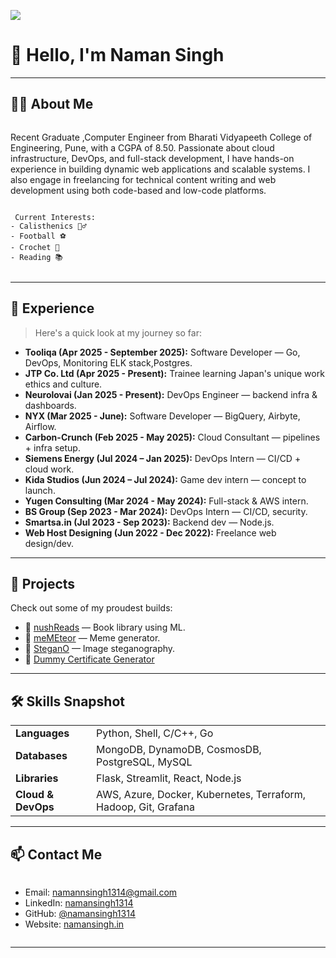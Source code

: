 ![](https://komarev.com/ghpvc/?username=namansingh1314&label=Profile+Views&style=plastic)

# 👋 Hello, I'm Naman Singh


---

## 🧑‍💻 About Me

<div style="display: flex; flex-wrap: wrap; align-items: center; justify-content: space-between;">
  <p>
    Recent Graduate ,Computer Engineer from Bharati Vidyapeeth College of Engineering, Pune, with a CGPA of 8.50. Passionate about cloud infrastructure, DevOps, and full-stack development, I have hands-on experience in building dynamic web applications and scalable systems. I also engage in freelancing for technical content writing and web development using both code-based and low-code platforms.
    
    
     Current Interests:
    - Calisthenics 🤸‍♂️
    - Football ⚽
    - Crochet 🧶
    - Reading 📚
  </p>


</div>

---

## 💼 Experience

> Here's a quick look at my journey so far:
- **Tooliqa (Apr 2025 - September 2025):** Software Developer — Go, DevOps, Monitoring ELK stack,Postgres.
- **JTP Co. Ltd (Apr 2025 - Present):** Trainee learning Japan's unique work ethics and culture.
- **Neurolovai (Jan 2025 - Present):** DevOps Engineer — backend infra & dashboards.
- **NYX (Mar 2025 - June):** Software Developer — BigQuery, Airbyte, Airflow.
- **Carbon-Crunch (Feb 2025 - May 2025):** Cloud Consultant — pipelines + infra setup.
- **Siemens Energy (Jul 2024 – Jan 2025):** DevOps Intern — CI/CD + cloud work.
- **Kida Studios (Jun 2024 – Jul 2024):** Game dev intern — concept to launch.
- **Yugen Consulting (Mar 2024 - May 2024):** Full-stack & AWS intern.
- **BS Group (Sep 2023 - Mar 2024):** DevOps Intern — CI/CD, security.
- **Smartsa.in (Jul 2023 - Sep 2023):** Backend dev — Node.js.
- **Web Host Designing (Jun 2022 - Dec 2022):** Freelance web design/dev.

---

## 🚀 Projects

Check out some of my proudest builds:


- 🔗 [nushReads](https://nush-reads.vercel.app) — Book library using ML.
- 🔗 [meMEteor](https://memeteor.netlify.app) — Meme generator.
- 🔗 [SteganO](https://github.com/namansingh1314/SteganO) — Image steganography.
- 🔗 [Dummy Certificate Generator](https://github.com/namansingh1314/Dummy-Certificate-Generator)

---

## 🛠️ Skills Snapshot

<table>
  <tr>
    <td><strong>Languages</strong></td>
    <td>Python, Shell, C/C++, Go</td>
  </tr>
  <tr>
    <td><strong>Databases</strong></td>
    <td>MongoDB, DynamoDB, CosmosDB, PostgreSQL, MySQL</td>
  </tr>
  <tr>
    <td><strong>Libraries</strong></td>
    <td>Flask, Streamlit, React, Node.js</td>
  </tr>
  <tr>
    <td><strong>Cloud & DevOps</strong></td>
    <td>AWS, Azure, Docker, Kubernetes, Terraform, Hadoop, Git, Grafana</td>
  </tr>
</table>

---

## 📫 Contact Me

<div style="display: flex; flex-wrap: wrap; align-items: center; justify-content: space-between;">
  <ul>
    <li>Email: <a href="mailto:namannsingh1314@gmail.com">namannsingh1314@gmail.com</a></li>
    <li>LinkedIn: <a href="https://linkedin.com/in/namansingh1314">namansingh1314</a></li>
    <li>GitHub: <a href="https://github.com/namansingh1314">@namansingh1314</a></li>
    <li>Website: <a href="https://namansingh.in">namansingh.in</a></li>
  </ul>

</div>

---





